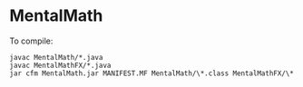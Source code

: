 # MentalMath

To compile:

    javac MentalMath/*.java
    javac MentalMathFX/*.java
    jar cfm MentalMath.jar MANIFEST.MF MentalMath/\*.class MentalMathFX/\*
